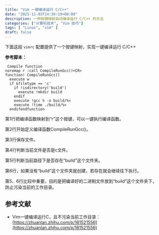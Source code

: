```yaml
---
title: "Vim 一键编译运行 C/C++"
date: "2021-11-03T14:30:19+08:00"
description: 一种按键映射自动编译运行 C/C++ 的方法
categories: ["计算机技术", "Vim 技巧"]
tags: [ "Linux", "vim" ]
draft: false
---
```


下面这段 `vimrc` 配置提供了一个按键映射，实现一键编译运行 C/C++

**参考脚本：**

```vimrc
 Compile function
noremap r :call CompileRunGcc()<CR>
function! CompileRunGcc()
  execute w
  if &filetype == 'c'
    if !isdirectory('build')
      execute !mkdir build
    endif
    execute !gcc % -o build/%<
    execute !time ./build/%<
  endifendfunction
```

第1行把编译函数映射到“r”这个按键，可以一键执行编译函数。

第2行开始定义编译函数CompileRunGcc()。

第3行保存文件。

第4行判断当前文件是否是c文件。

第5行判断当前路径下是否存在“build”这个文件夹。

第6行，如果没有“build”这个文件夹就创建，若存在就会继续往下执行。

第5、6行比较中重要，目的是把编译好的二进制文件放到“build”这个文件夹下，防止污染当前的工作目录。

## 参考文献

- Vim一键编译运行C，且不污染当前工作目录：[https://zhuanlan.zhihu.com/p/161521556](https://zhuanlan.zhihu.com/p/161521556)
